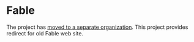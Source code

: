 # Fable
The project has [moved to a separate organization](http://fable-compiler.github.io/Fable). This project provides redirect for old Fable web site.

